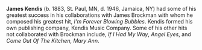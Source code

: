 
**James Kendis** (b. 1883, St. Paul, MN, d. 1946, Jamaica, NY) had some of his greatest success in his collaborations with James Brockman with whom he composed his greatest hit, *I'm Forever Blowing Bubbles*. Kendis formed his own publishing company, Kendis Music Company. Some of his other hits not collaborated with Brockman include, *If I Had My Way*, *Angel Eyes*, and *Come Out Of The Kitchen, Mary Ann*.
